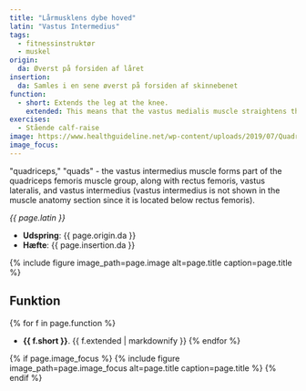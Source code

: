 ```yaml
---
title: "Lårmusklens dybe hoved"
latin: "Vastus Intermedius"
tags:
  - fitnessinstruktør
  - muskel
origin: 
  da: Øverst på forsiden af låret
insertion: 
  da: Samles i en sene øverst på forsiden af skinnebenet
function: 
  - short: Extends the leg at the knee.
    extended: This means that the vastus medialis muscle straightens the leg at the knee joint such that there is an increase in the angle between the lower leg and the upper leg.
exercises:
  - Stående calf-raise
image: https://www.healthguideline.net/wp-content/uploads/2019/07/Quadriceps-2BMuscle-2BStrain.jpg
image_focus: 
---
```


"quadriceps," "quads" - the vastus intermedius muscle forms part of the quadriceps femoris muscle group, along with rectus femoris, vastus lateralis, and vastus intermedius (vastus intermedius is not shown in the muscle anatomy section since it is located below rectus femoris).

_{{ page.latin }}_

- **Udspring**: {{ page.origin.da }}
- **Hæfte**: {{ page.insertion.da }}

{% include figure image_path=page.image alt=page.title caption=page.title %}

## Funktion

{% for f in page.function %}
- **{{ f.short }}**.
  {{ f.extended | markdownify }}
{% endfor %}

{% if page.image_focus %}
{% include figure image_path=page.image_focus alt=page.title caption=page.title %}
{% endif %}